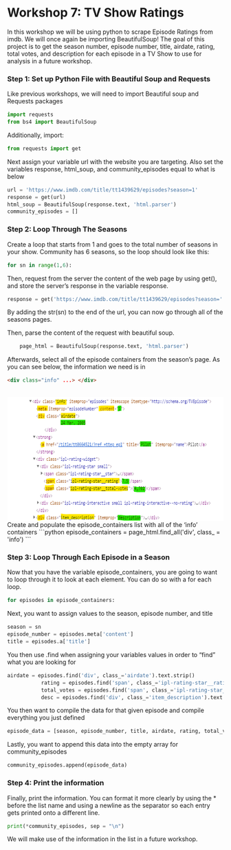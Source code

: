 
# Workshop 7: TV Show Ratings

In this workshop we will be using python to scrape Episode Ratings from imdb.  We will once again be importing BeautifulSoup! The goal of this project is to get the season number, episode number, title, airdate, rating, total votes, and description for each episode in a TV Show to use for analysis in a future workshop.

### Step 1: Set up Python File with Beautiful Soup and Requests
Like previous workshops, we will need to import Beautiful soup and Requests packages
```python
import requests
from bs4 import BeautifulSoup
```
Additionally, import: 
```python
from requests import get
```
Next assign your variable url with the website you are targeting.  Also set the variables response, html_soup, and community_episodes equal to what is below 

```python
url = 'https://www.imdb.com/title/tt1439629/episodes?season=1'
response = get(url)
html_soup = BeautifulSoup(response.text, 'html.parser')
community_episodes = []
```

### Step 2: Loop Through The Seasons
Create a loop that starts from 1 and goes to the total number of seasons in your show. Community has 6 seasons, so the loop should look like this: 
```python
for sn in range(1,6):
```
Then, request from the server the content of the web page by using get(), and store the server’s response in the variable response. 
```python
response = get('https://www.imdb.com/title/tt1439629/episodes?season=' + str(sn))
```
By adding the str(sn) to the end of the url, you can now go through all of the seasons pages.

Then, parse the content of the request with beautiful soup.
```python
	page_html = BeautifulSoup(response.text, 'html.parser')
```
Afterwards, select all of the episode containers from the season’s page. As you can see below, the information we need is in 
```html
<div class="info" ...> </div>
```
<br/>
<img align="left" width="694" height="288" src="community html image.png">
<br/>
Create and populate the episode_containers list with all of the ‘info’ containers
```python
	episode_containers = page_html.find_all('div', class_ = 'info')
```

### Step 3: Loop Through Each Episode in a Season
Now that you have the variable episode_containers, you are going to want to loop through it to look at each element.  You can do so with a for each loop.

```python
for episodes in episode_containers:
```
Next, you want to assign values to the season, episode number, and title

```python
season = sn
episode_number = episodes.meta['content']
title = episodes.a['title']
```
You then use .find when assigning your variables values in order to “find” what you are looking for 
 
```python
airdate = episodes.find('div', class_='airdate').text.strip()
           rating = episodes.find('span', class_='ipl-rating-star__rating').text
           total_votes = episodes.find('span', class_='ipl-rating-star__total-votes').text
           desc = episodes.find('div', class_='item_description').text.strip()
```
You then want to compile the data for that given episode and compile everything you just defined
 
```python
episode_data = [season, episode_number, title, airdate, rating, total_votes, desc]
```
Lastly, you want to append this data into the empty array for community_episodes
 
```python
community_episodes.append(episode_data)
```

### Step 4: Print the information
Finally, print the information.
You can format it more clearly by using the * before the list name and using a newline as the separator so each entry gets printed onto a different line.
```python
print(*community_episodes, sep = "\n")
```
We will make use of the information in the list in a future workshop.







